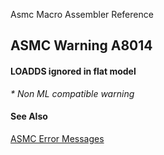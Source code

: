 Asmc Macro Assembler Reference

## ASMC Warning A8014

#### LOADDS ignored in flat model

_* Non ML compatible warning_

#### See Also

[ASMC Error Messages](readme.md)